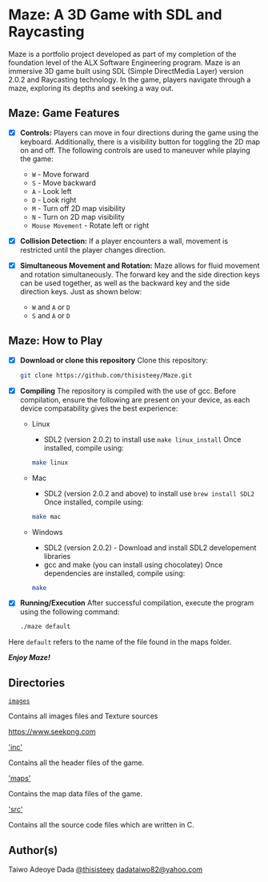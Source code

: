 # **Maze: A 3D Game with SDL and Raycasting**

Maze is a portfolio project developed as part of my completion of the foundation level of the ALX Software Engineering program.
Maze is an immersive 3D game built using SDL (Simple DirectMedia Layer) version 2.0.2 and Raycasting technology. In the game, players navigate through a maze, exploring its depths and seeking a way out.

## **Maze: Game Features**

+ [x] **Controls:**
  Players can move in four directions during the game using the keyboard. Additionally, there is a visibility button for toggling the 2D map on and off. The following controls are used to maneuver while playing the game:
    + ```W``` - Move forward
    + ```S``` - Move backward
    + ```A``` - Look left
    + ```D``` - Look right
    + ```M``` - Turn off 2D map visibility
    + ```N``` - Turn on 2D map visibility
    + ```Mouse Movement``` - Rotate left or right

+ [x] **Collision Detection:**
  If a player encounters a wall, movement is restricted until the player changes direction.

+ [x] **Simultaneous Movement and Rotation:**
  Maze allows for fluid movement and rotation simultaneously. The forward key and the side direction keys can be used together, as well as the backward key and the side direction keys. Just as shown below:
    + ```W``` and ```A``` or ```D```
    + ```S``` and ```A``` or ```D```

## **Maze: How to Play**

+ [x] **Download or clone this repository**
  Clone this repository:

  ```bash
  git clone https://github.com/thisisteey/Maze.git
  ```

+ [x] **Compiling**
  The repository is compiled with the use of gcc. Before compilation, ensure the following are present on your device, as each device compatability gives the best experience:
  + Linux
    + SDL2 (version 2.0.2) to install use ```make linux_install```
    Once installed, compile using:

    ```bash
    make linux
    ```
  + Mac
    + SDL2 (version 2.0.2 and above) to install use ```brew install SDL2```
    Once installed, compile using:

    ```bash
    make mac
    ```
  + Windows
    + SDL2 (version 2.0.2) - Download and install SDL2 developement libraries
    + gcc and make (you can install using chocolatey)
    Once dependencies are installed, compile using:

    ```bash
    make
    ```

+ [x] **Running/Execution**
  After successful compilation, execute the program using the following command:

  ```bash
  ./maze default
  ```

Here ```default``` refers to the name of the file found in the maps folder.

***Enjoy Maze!***

## Directories

[`images`]()

Contains all images files and Texture sources

https://www.seekpng.com

['inc']()

Contains all the header files of the game.

['maps']()

Contains the map data files of the game.

['src']()

Contains all the source code files which are written in C.

## Author(s)

Taiwo Adeoye Dada [@thisisteey](https://github.com/thisisteey) <dadataiwo82@yahoo.com>
